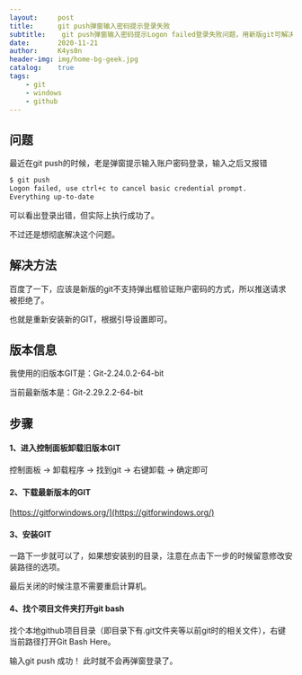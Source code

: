 ```yaml
---
layout:     post
title:      git push弹窗输入密码提示登录失败
subtitle:    git push弹窗输入密码提示Logon failed登录失败问题，用新版git可解决。
date:       2020-11-21
author:     K4ys0n
header-img: img/home-bg-geek.jpg
catalog:    true
tags:
    - git
    - windows
    - github
---
```



## 问题
最近在git push的时候，老是弹窗提示输入账户密码登录，输入之后又报错
```bash
$ git push
Logon failed, use ctrl+c to cancel basic credential prompt.
Everything up-to-date
```
可以看出登录出错，但实际上执行成功了。

不过还是想彻底解决这个问题。

## 解决方法
百度了一下，应该是新版的git不支持弹出框验证账户密码的方式，所以推送请求被拒绝了。

也就是重新安装新的GIT，根据引导设置即可。

## 版本信息
我使用的旧版本GIT是：Git-2.24.0.2-64-bit

当前最新版本是：Git-2.29.2.2-64-bit

## 步骤
#### 1、进入控制面板卸载旧版本GIT
控制面板 -> 卸载程序 -> 找到git -> 右键卸载 -> 确定即可

#### 2、下载最新版本的GIT
[https://gitforwindows.org/](https://gitforwindows.org/)

#### 3、安装GIT
一路下一步就可以了，如果想安装别的目录，注意在点击下一步的时候留意修改安装路径的选项。

最后关闭的时候注意不需要重启计算机。

#### 4、找个项目文件夹打开git bash
找个本地github项目目录（即目录下有.git文件夹等以前git时的相关文件），右键当前路径打开Git Bash Here。

输入git push
成功！
此时就不会再弹窗登录了。